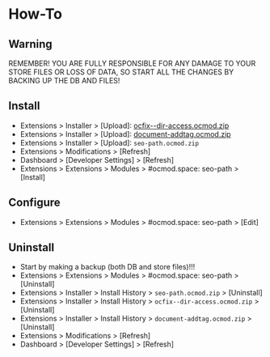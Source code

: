 # How-To

## Warning
REMEMBER! YOU ARE FULLY RESPONSIBLE FOR ANY DAMAGE TO YOUR STORE FILES OR LOSS OF DATA, SO START ALL THE CHANGES BY BACKING UP THE DB AND FILES!

## Install
* Extensions > Installer > [Upload]: [ocfix--dir-access.ocmod.zip](https://github.com/ocmod-space/ocmod-ocfix/raw/main/addons/dir-access/zip/ocfix--dir-access.ocmod.zip)
* Extensions > Installer > [Upload]: [document-addtag.ocmod.zip](https://github.com/ocmod-space/ocmod-document-addtag/raw/main/module/zip/document-addtag.ocmod.zip)
* Extensions > Installer > [Upload]: `seo-path.ocmod.zip`
* Extensions > Modifications > [Refresh]
* Dashboard > [Developer Settings] > [Refresh]
* Extensions > Extensions > Modules > #ocmod.space: seo-path > [Install]

## Configure
* Extensions > Extensions > Modules > #ocmod.space: seo-path > [Edit]

## Uninstall
* Start by making a backup (both DB and store files)!!!
* Extensions > Extensions > Modules > #ocmod.space: seo-path > [Uninstall]
* Extensions > Installer > Install History > `seo-path.ocmod.zip` > [Uninstall]
* Extensions > Installer > Install History > `ocfix--dir-access.ocmod.zip` > [Uninstall]
* Extensions > Installer > Install History > `document-addtag.ocmod.zip` > [Uninstall]
* Extensions > Modifications > [Refresh]
* Dashboard > [Developer Settings] > [Refresh]
